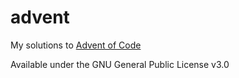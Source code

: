 # advent

My solutions to [Advent of Code](http://adventofcode.com/)

Available under the GNU General Public License v3.0
